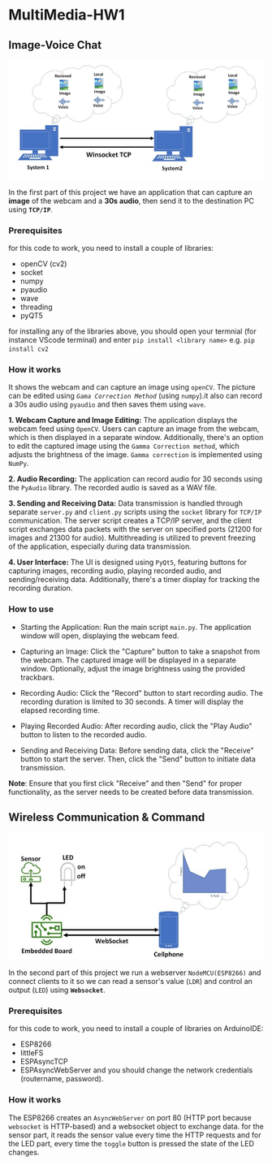 # MultiMedia-HW1

## Image-Voice Chat


![Video-Voice Chat schematic](part1sch.jpg)

In the first part of this project we have an application that can capture an **image** of the webcam and a **30s audio**, then send it to the destination PC using **`TCP/IP`**.

### Prerequisites
for this code to work, you need to install a couple of libraries:
* openCV (cv2)
* socket
* numpy
* pyaudio
* wave
* threading
* pyQT5

for installing any of the libraries above, you should open your termnial (for instance VScode terminal) and enter `pip install <library name>` e.g. `pip install cv2`

### How it works
It shows the webcam and can capture an image using `openCV`. The picture can be edited using *`Gama Correction Method`* (using `numpy`).it also can record a 30s audio using `pyaudio` and then saves them using `wave`. 

**1. Webcam Capture and Image Editing:** The application displays the webcam feed using `OpenCV`. Users can capture an image from the webcam, which is then displayed in a separate window. Additionally, there's an option to edit the captured image using the `Gamma Correction method`, which adjusts the brightness of the image. `Gamma correction` is implemented using `NumPy`.

**2. Audio Recording:** The application can record audio for 30 seconds using the `PyAudio` library. The recorded audio is saved as a WAV file.

**3. Sending and Receiving Data:** Data transmission is handled through separate `server.py` and `client.py` scripts using the `socket` library for `TCP/IP` communication. The server script creates a TCP/IP server, and the client script exchanges data packets with the server on specified ports (21200 for images and 21300 for audio). Multithreading is utilized to prevent freezing of the application, especially during data transmission.

**4. User Interface:** The UI is designed using `PyQt5`, featuring buttons for capturing images, recording audio, playing recorded audio, and sending/receiving data. Additionally, there's a timer display for tracking the recording duration.
   
### How to use

* Starting the Application: Run the main script `main.py`. The application window will open, displaying the webcam feed.

* Capturing an Image: Click the "Capture" button to take a snapshot from the webcam. The captured image will be displayed in a separate window. Optionally, adjust the image brightness using the provided trackbars.

* Recording Audio: Click the "Record" button to start recording audio. The recording duration is limited to 30 seconds. A timer will display the elapsed recording time.

* Playing Recorded Audio: After recording audio, click the "Play Audio" button to listen to the recorded audio.

* Sending and Receiving Data: Before sending data, click the "Receive" button to start the server. Then, click the "Send" button to initiate data transmission.

**Note**: Ensure that you first click "Receive" and then "Send" for proper functionality, as the server needs to be created before data transmission.


## Wireless Communication & Command


![Video-Voice Chat schematic](part2sch.jpg)

In the second part of this project we run a webserver `NodeMCU(ESP8266)` and connect clients to it so we can read a sensor's value (`LDR`) and control an output (`LED`) using **`Websocket`**.

### Prerequisites
for this code to work, you need to install a couple of libraries on ArduinoIDE:
* ESP8266
* littleFS
* ESPAsyncTCP
* ESPAsyncWebServer
and you should change the network credentials (routername, password).

### How it works 
The ESP8266 creates an `AsyncWebServer` on port 80 (HTTP port because `websocket` is HTTP-based) and a websocket object to exchange data. for the sensor part, it reads the sensor value every time the HTTP requests and for the LED part, every time the `toggle` button is pressed the state of the LED changes.
